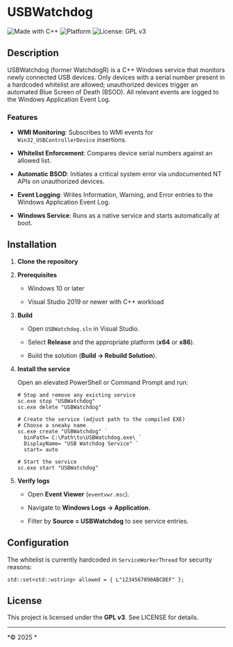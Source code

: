 
# USBWatchdog

![Made with C++](https://img.shields.io/badge/Made%20with-C%2B%2B-00599C?style=for-the-badge) ![Platform](https://img.shields.io/badge/Platform-Windows-blue?style=for-the-badge&logo=windows&logoColor=white) ![License: GPL v3](https://img.shields.io/badge/License-GPLv3-blue?style=for-the-badge)



## Description

USBWatchdog (former WatchdogR) is a C++ Windows service that monitors newly connected USB devices. Only devices with a serial number present in a hardcoded whitelist are allowed; unauthorized devices trigger an automated Blue Screen of Death (BSOD). All relevant events are logged to the Windows Application Event Log.

### Features

-   **WMI Monitoring**: Subscribes to WMI events for `Win32_USBControllerDevice` insertions.
    
-   **Whitelist Enforcement**: Compares device serial numbers against an allowed list.
    
-   **Automatic BSOD**: Initiates a critical system error via undocumented NT APIs on unauthorized devices.
    
-   **Event Logging**: Writes Information, Warning, and Error entries to the Windows Application Event Log.
    
-   **Windows Service**: Runs as a native service and starts automatically at boot.
    

## Installation

1.  **Clone the repository**

    
2.  **Prerequisites**
    
    -   Windows 10 or later
        
    -   Visual Studio 2019 or newer with C++ workload
        
3.  **Build**
    
    -   Open `USBWatchdog.sln` in Visual Studio.
        
    -   Select **Release** and the appropriate platform (**x64** or **x86**).
        
    -   Build the solution (**Build → Rebuild Solution**).
        
4.  **Install the service**
    
    Open an elevated PowerShell or Command Prompt and run:
    
    ```
    # Stop and remove any existing service
    sc.exe stop "USBWatchdog"
    sc.exe delete "USBWatchdog"
    
    # Create the service (adjust path to the compiled EXE)
    # Choose a sneaky name
    sc.exe create "USBWatchdog" `
      binPath= C:\Path\to\USBWatchdog.exe\ `
      DisplayName= "USB Watchdog Service" `
      start= auto
    
    # Start the service
    sc.exe start "USBWatchdog"
    ```
    
5.  **Verify logs**
    
    -   Open **Event Viewer** (`eventvwr.msc`).
        
    -   Navigate to **Windows Logs → Application**.
        
    -   Filter by **Source = USBWatchdog** to see service entries.
        

## Configuration

The whitelist is currently hardcoded in `ServiceWorkerThread` for security reasons:

```
std::set<std::wstring> allowed = { L"1234567890ABCDEF" };
```

## License

This project is licensed under the **GPL v3**. See LICENSE for details.

----------

*© 2025 *

